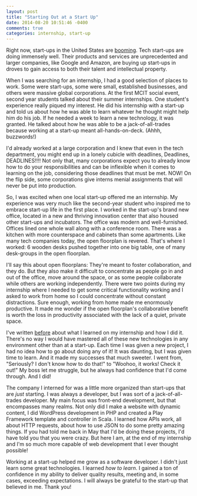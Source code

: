 ```yaml
---
layout: post
title: "Starting Out at a Start Up"
date: 2014-08-20 10:51:46 -0400
comments: true
categories: internship, start-up
---
```

Right now, start-ups in the United States are [booming](http://www.forbes.com/sites/martinzwilling/2013/12/25/a-new-era-for-entrepreneurs-and-startups-has-begun/). Tech start-ups are doing immensely well. Their products and services are unprecedented and larger companies, like Google and Amazon, are buying up start-ups in droves to gain access to both their talent and intellectual property.

When I was searching for an internship, I had a good selection of places to work. Some were start-ups, some were small, established businesses, and others were massive global corporations. At the first MCIT social event, second year students talked about their summer internships. One student's experience really piqued my interest. He did his internship with a start-up and told us about how he was able to learn whatever he thought might help him do his job. If he needed a week to learn a new technology, it was granted. He talked about how he was able to be a jack-of-all-trades because working at a start-up meant all-hands-on-deck. (Ahhh, buzzwords!) 

I'd already worked at a large corporation and I knew that even in the tech department, you might end up in a lonely cubicle with deadlines, Deadlines, DEADLINES!!!! Not only that, many corporations expect you to already know how to do your responsibilities and can be inflexible when it comes to learning on the job, considering those deadlines that must be met. NOW! On the flip side, some corporations give interns menial assignments that will never be put into production. 

So, I was excited when one local start-up offered me an internship. My experience was very much like the second-year student who inspired me to embrace start-up life in the first place. I worked in the start-up's brand new office, located in a new and thriving innovation center that also housed other start-ups and incubators. The office was modern and well-furnished. Offices lined one whole wall along with a conference room. There was a kitchen with more counterspace and cabinets than some apartments. Like many tech companies today, the open floorplan is revered. That's where I worked: 6 wooden desks pushed together into one big table, one of many desk-groups in the open floorplan.

I'll say this about open floorplans: They're meant to foster collaboration, and they do. But they also make it difficult to concentrate as people go in and out of the office, move around the space, or as some people collaborate while others are working independently. There were two points during my internship where I needed to get some critical functionality working and I asked to work from home so I could concentrate without constant distractions. Sure enough, working from home made me enormously productive. It made me wonder if the open floorplan's collaborative benefit is worth the loss in productivity associated with the lack of a quiet, private space.

I've written [before](http://lcbecker.github.io/blog/2014/08/14/learning-on-the-job/) about what I learned on my internship and how I did it. There's no way I would have mastered all of these new technologies in any environment other than at a start-up. Each time I was given a new project, I had no idea how to go about doing any of it! It was daunting, but I was given time to learn. And it made my successes that much sweeter. I went from, "Seriously? I don't know how to do that!" to "Woohoo, it works! Check it out!" My boss let me struggle, but he always had confidence that I'd come through. And I did!

The company I interned for was a little more organized than start-ups that are _just_ starting. I was always a developer, but I was sort of a jack-of-all-trades developer. My main focus was front-end development, but that encompasses many realms. Not only did I make a website with dynamic content, I did WordPress development in PHP and created a Play Framework template and controller in Scala. I learned how APIs work, all about HTTP requests, about how to use JSON to do some pretty amazing things. If you had told me back in May that I'd be doing these projects, I'd have told you that you were crazy. But here I am, at the end of my internship and I'm so much more capable of web development that I ever thought possible!

Working at a start-up helped me grow as a software developer. I didn't just learn some great technologies. I learned _how to learn_. I gained a ton of confidence in my ability to deliver quality results, meeting and, in some cases, exceeding expectations. I will always be grateful to the start-up that believed in me. Thank you!